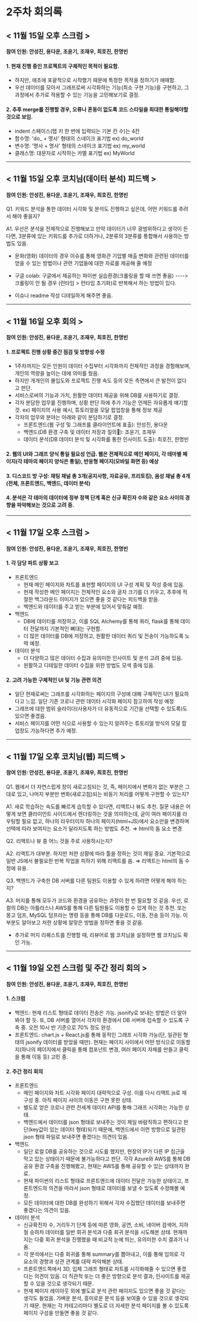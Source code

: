 2주차 회의록
=============

< 11월 15일 오후 스크럼 >
-------------
#### 참여 인원: 안성진, 용다운, 조윤기, 조재우, 최호진, 한명빈

#### 1. 현재 진행 중인 프로젝트의 구체적인 목적이 필요함.
* 하지만, 애초에 포괄적으로 시작했기 때문에 특정한 목적을 정하기가 애매함.
* 우선 데이터를 모아서 그래프로써 시각화하는 기능(최소 구현 기능)을 구현하고, 그 과정에서 추가로 적용할 수 있는 기능을 고민해보기로 결정.

#### 2. 추후 merge를 진행할 경우, 오류나 혼동이 없도록 코드 스타일을 최대한 통일해야할 것으로 보임.
* indent 스페이스(탭 키 한 번에 입력되는 기본 칸 수)는 4칸
* 함수명: 'do_ + 명사' 형태의 스네이크 표기법 ex) do_world
* 변수명: '명사 + 명사' 형태의 스네이크 표기법 ex) my_world
* 클래스명: 대문자로 시작하는 카멜 표기법 ex) MyWorld


***
< 11월 15일 오후 코치님(데이터 분석) 피드백 >
-------------
#### 참여 인원: 안성진, 용다운, 조윤기, 조재우, 최호진, 한명빈

Q1. 키워드 분석을 통한 데이터 시각화 및 분석도 진행하고 싶은데, 어떤 키워드를 추려서 해야 좋을지?

A1. 우선은 분석을 전체적으로 진행해보고 만약 데이터가 너무 광범위하다고 생각이 든다면, 3분류에 있는 키워드를 추가로 더하거나, 2분류의 3분류를 통합해서 사용하는 방법도 있음.

* 문화(영화) 데이터의 경우 이슈를 통해 영화관 기업별 매출 변화와 관련된 데이터를 얻을 수 있는 방법이나 관련 기업들에 대한 자료를 제공해 줄 예정

* 구글 colab: 구글에서 제공하는 파이썬 실습환경(크롤링을 할 때 쓰면 좋음) ----> 크롤링이 안 될 경우 (런타임 > 런타임 초기화)로 반복해서 하는 방법이 있다.

* 이슈나 readme 작성 디테일하게 해주면 좋음.


***
< 11월 16일 오후 회의 >
-------------
#### 참여 인원: 안성진, 용다운, 조윤기, 조재우, 최호진, 한명빈

#### 1. 프로젝트 진행 상황 중간 점검 및 방향성 수정
* 1주차까지는 모든 인원이 데이터 수집부터 시각화까지 전체적인 과정을 경험해보며, 개인의 역량을 높이는 데에 의미를 뒀음.
* 하지만 개개인의 몰입도와 프로젝트 진행 속도 등의 모든 측면에서 큰 발전이 없다고 판단.
* 서비스로써의 기능과 가치, 원활한 데이터 제공을 위해 DB를 사용하기로 결정.
* 각자 분담한 업무를 진행하며, 상황 판단 하에 추가 기능은 언제든 자유롭게 얘기할 것. ex) 페이지의 사용 예시, 튜토리얼을 모달 팝업창을 통해 정보 제공
* 각자의 업무와 분야는 아래와 같이 분담하기로 결정.
  * 프론트엔드(웹 구성 및 그래프를 클라이언트에 표출): 안성진, 용다운
  * 백엔드(DB 환경 구축 및 데이터 저장과 질의): 조윤기, 조재우
  * 데이터 분석(DB 데이터 분석 및 시각화를 통한 인사이트 도출): 최호진, 한명빈

#### 2. 웹의 UI와 그래프 양식 통일 필요성 언급. 웹은 전체적으로 메인 페이지, 각 테마별 페이지(각 테마의 페이지 양식은 통일), 반응형 페이지(모바일 화면 등) 예상

#### 3. 디스코드 방 구성: 채팅 채널 총 3개(공지사항, 자료공유, 프리토킹), 음성 채널 총 4개(전체, 프론트엔드, 백엔드, 데이터 분석)

#### 4. 분석은 각 테마의 데이터에 정부 정책 단계 혹은 신규 확진자 수와 같은 요소 사이의 경향을 파악해보는 것으로 고려 중.


***
< 11월 17일 오후 스크럼 >
-------------
#### 참여 인원: 안성진, 용다운, 조윤기, 조재우, 최호진, 한명빈

#### 1. 각 담당 파트 상황 보고
* 프론트엔드
  * 현재 메인 페이지와 차트를 표현할 페이지의 UI 구성 계획 및 작성 중에 있음.
  * 현재 작성한 메인 페이지는 전체적인 요소와 글자 크기를 더 키우고, 추후에 적절한 백그라운드 이미지가 있으면 좋을 것 같다는 피드백을 받음.
  * 백엔드와 데이터를 주고 받는 부분에 있어서 맞춰갈 예정.
* 백엔드
  * DB에 데이터를 저장하고, 이를 SQL Alchemy를 통해 쿼리, flask를 통해 데이터 전달까지 기본적인 뼈대는 구현함.
  * 더 많은 데이터를 DB에 저장하고, 원활한 데이터 쿼리 및 전송이 가능하도록 노력 예정.
* 데이터 분석
  * 더 다양하고 많은 데이터 수집과 유의미한 인사이트 및 분석 고려 중에 있음.
  * 원활하고 디테일한 데이터 수집을 위한 방법도 모색 중에 있음.

#### 2. 고려 가능한 구체적인 UI 및 기능 관련 의견
* 일단 현재로써는 그래프를 시각화하는 페이지의 구성에 대해 구체적인 UI가 필요하다고 느낌. 일단 기존 코로나 관련 데이터 시각화 페이지 참고하여 작성 예정
* 그래프에 대한 범위 슬라이더(사용자가 더 유동적으로 기간을 선택할 수 있도록)도 있으면 좋겠음.
* 서비스 페이지를 어떤 식으로 사용할 수 있는지 알려주는 튜토리얼 방식의 모달 팝업창도 가능하다면 추가 예정.




***
< 11월 17일 오후 코치님(웹) 피드백 >
-------------
#### 참여 인원: 안성진, 용다운, 조윤기, 조재우, 최호진, 한명빈

Q1. 웹에서 더 자연스럽게 창이 새로고침되는 것, 즉, 페이지에서 변화가 없는 부분은 그대로 있고, 나머지 부분만 변화(새로고침)되는 비동기 처리를 어떻게 구현할 수 있는지?

A1. 새로 학습하는 속도를 빠르게 습득할 수 있다면, 리액트나 뷰도 추천. 
질문 내용은 어떻게 보면 클라이언트 사이드에서 렌더링하는 것을 의미하는데, 굳이 여러 페이지를 라우팅할 필요 없고, 하나의 라우터이자 하나의 페이지(html+JS)에서 요소만을 변경하며 선택에 따라 보여지는 요소가 달라지도록 하는 방법도 추천. ⇒ html의 돔 요소 변경


Q2. 리액트나 뷰 중 어느 것을 주로 사용하시는지?

A2. 리액트가 대부분. 하지만 처한 상황에 따라 툴을 정하는 것이 제일 중요.
기본적으로 일반 JS에서 불필요한 반복 작업을 피하기 위해 리액트를 씀. ⇒ 리액트는 html의 돔 수정에 유용.


Q3. 백엔드가 구축한 DB 서버를 다른 팀원도 이용할 수 있게 하려면 어떻게 해야 하는지?

A3. 머지를 통해 모두가 코드와 환경을 공유하는 과정이 한 번 필요할 것 같음. 우선, 로컬의 DB는 아틀라스나 AWS를 통해 다른 팀원들도 이용할 수 있게 하는 것 추천. 또는 몽고 덤프, MySQL 덤프라는 명령 등을 통해 DB를 다운로드, 이동, 전송 등이 가능. 이 부분도 알아보고 처한 상황에 알맞은 방법을 정하면 좋을 것 같음.

* 추가로 머지 리퀘스트를 진행할 때, 리뷰어로 웹 코치님을 설정하면 웹 코치님도 확인 가능.


***
< 11월 19일 오전 스크럼 및 주간 정리 회의 >
-------------
#### 참여 인원: 안성진, 용다운, 조윤기, 조재우, 최호진, 한명빈

#### 1. 스크럼
- 백엔드: 현재 리스트 형태로 데이터 전송은 가능. jsonify로 보내는 방법은 더 알아봐야 할 듯. 또, DB 서버를 열어서 각자의 환경에서 DB 서버에 접속할 수 있도록 구축 중. 오전 10시 반 기준으로 70% 정도 완성.
- 프론트엔드: chart.js + React.js를 통해 동적인 그래프 시각화 가능(단, 일관된 형태의 jsonify 데이터를 받았을 때만). 현재는 페이지 사이에서 어떤 방식으로 이동할지(하나의 페이지에서 클릭을 통해 컴포넌트 변경, 여러 페이지 자체를 만들고 클릭을 통해 이동 등) 고민 중.

#### 2. 주간 정리 회의
- 프론트엔드
  - 메인 페이지와 차트 시각화 페이지 대략적으로 구성. 이를 다시 리액트 js로 재구성 중. 아직 페이지 사이의 이동은 구현 못한 상태.
  - 별도로 얻은 코로나 관련 전세계 데이터 API를 통해 그래프 시각화는 가능한 상태.
  - 백엔드에서 데이터를 json 형태로 보내주는 것이 제일 바람직하고 편하다고 판단(key값이 있는 데이터 형태)되기 때문에, 백엔드에서 이런 방향으로 일관된 json 형태 파일로 보내주면 좋겠다는 의견이 있음.
- 백엔드
  - 일단 로컬 DB를 공유하는 것으로 시도를 했지만, 현장의 IP가 다른 IP 접근을 막고 있는 상태이기 때문에 불가능하다고 판단. 각각 Azure와 AWS를 통해 DB 공유 환경 구축을 진행해봤고, 현재는 AWS를 통해 공유할 수 있는 상태까지 완료.
  - 현재 파이썬의 리스트 형태로 프론트엔드에 데이터 전달은 가능한 상태이고, 프론트엔드의 의견을 따라서 json 형태로 데이터를 보낼 수 있도록 수정해볼 예정.
  - 모든 데이터에 대한 DB를 완성하기 위해서 각자 수집했던 데이터를 보내주면 좋겠다는 의견이 있음.
- 데이터 분석
  - 신규확진자 수, 거리두기 단계 등에 따른 영화, 공연, 소비, 네이버 검색어, 지하철 승하차 데이터를 일반 회귀 분석과 다중 회귀 분석을 시도해본 상태. 현재까지는 다중 회귀 분석을 진행했을 때 비교적 눈에 띄는, 유의미한 수치 결과가 나옴.
  - 각 분석에서는 다중 회귀를 통해 summary를 뽑아내고, 이를 통해 임의로 각 요소의 경향과 상관 관계를 대략 파악해본 상태.
  - 프론트엔드쪽에서 3D, 입체 그래프 형태로 차트를 시각화해줄 수 있으면 좋겠다는 의견이 있음. 더 직관적 또는 더 좋은 방향으로 분석 결과, 인사이트를 제공할 수 있을 것으로 생각되기 때문.
  - 현재 페이지 레이아웃 외에 별도로 분석 관련 페이지도 있으면 좋을 것 같다는 생각도 들었음. 가벼운 분석, 흥미로운 분석 등을 보여줄 수 있을 것으로 생각되기 때문. 현재는 각 카테고리마다 별도로 더 자세한 분석 페이지를 볼 수 있도록 페이지 구성을 만들면 좋을 것 같다.


